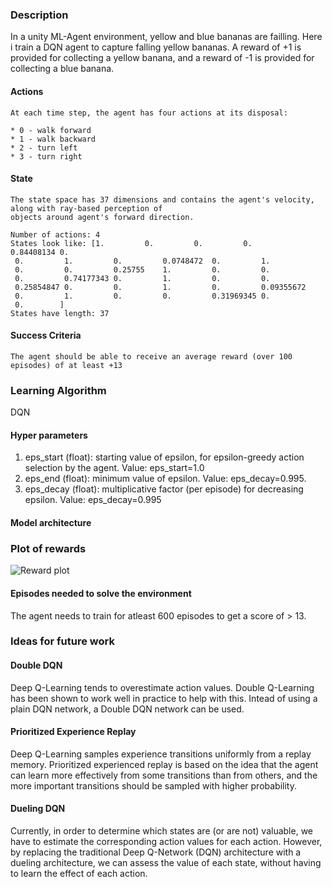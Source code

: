 ### Description

In a unity ML-Agent environment, yellow and blue bananas are failling. Here i train a DQN agent to capture falling yellow bananas. A reward of +1 is provided for collecting a yellow banana, and a reward of -1 is provided for collecting a blue banana.

#### Actions

```
At each time step, the agent has four actions at its disposal:

* 0 - walk forward
* 1 - walk backward
* 2 - turn left
* 3 - turn right
```

#### State

```
The state space has 37 dimensions and contains the agent's velocity, along with ray-based perception of 
objects around agent's forward direction. 

Number of actions: 4
States look like: [1.         0.         0.         0.         0.84408134 0.
 0.         1.         0.         0.0748472  0.         1.
 0.         0.         0.25755    1.         0.         0.
 0.         0.74177343 0.         1.         0.         0.
 0.25854847 0.         0.         1.         0.         0.09355672
 0.         1.         0.         0.         0.31969345 0.
 0.        ]
States have length: 37
```

#### Success Criteria 

```The agent should be able to receive an average reward (over 100 episodes) of at least +13```


### Learning Algorithm 

DQN

#### Hyper parameters

1. eps_start (float): starting value of epsilon, for epsilon-greedy action selection by the agent. Value: eps_start=1.0
2. eps_end (float): minimum value of epsilon. Value: eps_decay=0.995.
3. eps_decay (float): multiplicative factor (per episode) for decreasing epsilon. Value: eps_decay=0.995

#### Model architecture

### Plot of rewards

![Reward plot](https://github.com/karanjude/DeepRL/blob/master/p1_navigation/reward_plot.png "Reward Plot")

#### Episodes needed to solve the environment

The agent needs to train for atleast 600 episodes to get a score of > 13.

### Ideas for future work

#### Double DQN
Deep Q-Learning tends to overestimate action values. Double Q-Learning has been shown to work well in practice to help with this. Intead of using a plain DQN network, a Double DQN network can be used.

#### Prioritized Experience Replay
Deep Q-Learning samples experience transitions uniformly from a replay memory. Prioritized experienced replay is based on the idea that the agent can learn more effectively from some transitions than from others, and the more important transitions should be sampled with higher probability.

#### Dueling DQN
Currently, in order to determine which states are (or are not) valuable, we have to estimate the corresponding action values for each action. However, by replacing the traditional Deep Q-Network (DQN) architecture with a dueling architecture, we can assess the value of each state, without having to learn the effect of each action.
